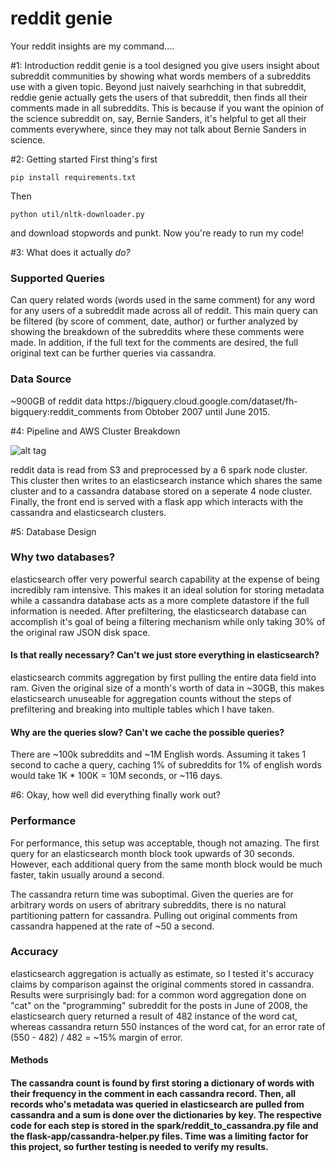 # reddit genie
Your reddit insights are my command....

#1: Introduction
reddit genie is a tool designed you give users insight about subreddit communities by showing what words members of a subreddits use with a given topic. Beyond just naively searhching in that subreddit, reddie genie actually gets the users of that subreddit, then finds all their comments made in all subreddits. This is because if you want the opinion of the science subreddit on, say, Bernie Sanders, it's helpful to get all their comments everywhere, since they may not talk about Bernie Sanders in science.

#2: Getting started
First thing's first
    
    pip install requirements.txt

Then
    
    python util/nltk-downloader.py
and download stopwords and punkt. Now you're ready to run my code!

#3: What does it actually <i>do?</i>
<h3>Supported Queries</h3>
Can query related words (words used in the same comment) for any word for any users of a subreddit made across all of reddit. This main query can be filtered (by score of comment, date, author) or further analyzed by showing the breakdown of the subreddits where these comments were made. In addition, if the full text for the comments are desired, the full original text can be further queries via cassandra. 

<h3>Data Source</h3>
~900GB of reddit data https://bigquery.cloud.google.com/dataset/fh-bigquery:reddit_comments from Obtober 2007 until June 2015. 

#4: Pipeline and AWS Cluster Breakdown

![alt tag](http://i.imgur.com/WUeI6O6.jpg)

reddit data is read from S3 and preprocessed by a 6 spark node cluster. This cluster then writes to an elasticsearch instance which shares the same cluster and to a cassandra database stored on a seperate 4 node cluster. Finally, the front end is served with a flask app which interacts with the cassandra and elasticsearch clusters. 

#5: Database Design

<h3>Why two databases?</h3>

elasticsearch offer very powerful search capability at the expense of being incredibly ram intensive. This makes it an ideal solution for storing metadata while a cassandra database acts as a more complete datastore if the full information is needed. After prefiltering, the elasticsearch database can accomplish it's goal of being a filtering mechanism while only taking 30% of the original raw JSON disk space.

<h4>Is that really necessary? Can't we just store everything in elasticsearch?</h4>

elasticsearch commits aggregation by first pulling the entire data field into ram. Given the original size of a month's worth of data in ~30GB, this makes elasticsearch unuseable for aggregation counts without the steps of prefiltering and breaking into multiple tables which I have taken.

<h4>Why are the queries slow? Can't we cache the possible queries?</h4>
There are ~100k subreddits and ~1M English words. Assuming it takes 1 second to cache a query, caching 1% of subreddits for 1% of english words would take 1K * 100K = 10M seconds, or ~116 days.

#6: Okay, how well did everything finally work out?

<h3>Performance</h3>

For performance, this setup was acceptable, though not amazing. The first query for an elasticsearch month block took upwards of 30 seconds. However, each additional query from the same month block would be much faster, takin usually around a second. 

The cassandra return time was suboptimal. Given the queries are for arbitrary words on users of abritrary subreddits, there is no natural partitioning pattern for cassandra. Pulling out original comments from cassandra happened at the rate of ~50 a second. 

<h3>Accuracy</h3>

elasticsearch aggregation is actually as estimate, so I tested it's accuracy claims by comparison against the original comments stored in cassandra. Results were surprisingly bad: for a common word aggregation done on "cat" on the "programming" subreddit for the posts in June of 2008, the elasticsearch query returned a result of 482 instance of the word cat, whereas cassandra return 550 instances of the word cat, for an error rate of (550 - 482) / 482 = ~15% margin of error. 

<h4>Methods<h4>

The cassandra count is found by first storing a dictionary of words with their frequency in the comment in each cassandra record. Then, all records who's metadata was queried in elasticsearch are pulled from cassandra and a sum is done over the dictionaries by key. The respective code for each step is stored in the spark/reddit_to_cassandra.py file and the flask-app/cassandra-helper.py files. Time was a limiting factor for this project, so further testing is needed to verify my results.




